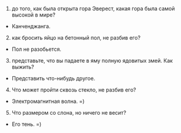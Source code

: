 1) до того, как была открыта гора Эверест, какая гора была самой высокой в мире?
- Канченджанга.
2) как бросить яйцо на бетонный пол, не разбив его?
- Пол не разобьется.
3) представьте, что вы падаете в яму полную ядовитых змей. Как выжить?
- Представить что-нибудь другое.
4) Что может пройти сквозь стекло, не разбив его?
- Электромагнитная волна. =)
5) Что размером со слона, но ничего не весит?
- Его тень. =)
